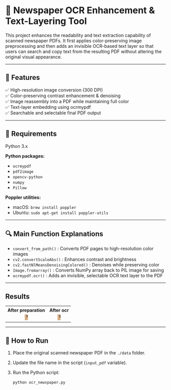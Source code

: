 # 📰 Newspaper OCR Enhancement & Text-Layering Tool

This project enhances the readability and text extraction capability of scanned newspaper PDFs. It first applies color-preserving image preprocessing and then adds an invisible OCR-based text layer so that users can search and copy text from the resulting PDF without altering the original visual appearance.

---

## 📌 Features

✅ High-resolution image conversion (300 DPI)  
✅ Color-preserving contrast enhancement & denoising  
✅ Image reassembly into a PDF while maintaining full color  
✅ Text-layer embedding using ocrmypdf  
✅ Searchable and selectable final PDF output

---

## 📅 Requirements

Python 3.x  

**Python packages:**
- `ocrmypdf`
- `pdf2image`
- `opencv-python`
- `numpy`
- `Pillow`

**Poppler utilities:**
- macOS: `brew install poppler`
- Ubuntu: `sudo apt-get install poppler-utils`

---

## 🔍 Main Function Explanations ##

- `convert_from_path()`
: Converts PDF pages to high-resolution color images
- `cv2.convertScaleAbs()`
: Enhances contrast and brightness
- `cv2.fastNlMeansDenoisingColored()`
: Denoises while preserving color
- `Image.fromarray()`
: Converts NumPy array back to PIL image for saving
- `ocrmypdf.ocr()`
: Adds an invisible, selectable OCR text layer to the PDF

---

## Results

<table style="width:100%; margin:auto;">
  <tr>
    <th style="text-align:center;">After preparation</th>
    <th style="text-align:center;">After ocr</th>
  </tr>
  <tr>
    <td align="center">
      <img src="./Output/prepErnestARice.pdf" width="10" />
    </td>
    <td align="center">
      <img src="./Output/ErnestARice.pdf" width="10" />
    </td>
  </tr>
</table>

---


## 🔄 How to Run

1. Place the original scanned newspaper PDF in the `./data` folder.  
2. Update the file name in the script (`input_pdf` variable).  
3. Run the Python script:

   ```bash
   python ocr_newspaper.py